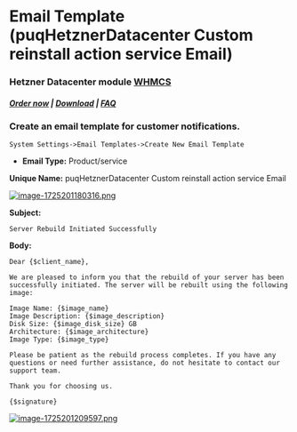# Email Template (puqHetznerDatacenter Custom reinstall action service Email)

### Hetzner Datacenter module **[WHMCS](https://puqcloud.com/link.php?id=77)**

#####  [Order now](https://puqcloud.com/whmcs-module-hetzner-datacenter.php) | [Download](https://download.puqcloud.com/WHMCS/servers/PUQ_WHMCS-HetznerDatacenter/) | [FAQ](https://faq.puqcloud.com/)

### Create an email template for customer notifications.

```
System Settings->Email Templates->Create New Email Template
```

- **Email Type:** Product/service

**Unique Name:** puqHetznerDatacenter Custom reinstall action service Email

[![image-1725201180316.png](https://doc.puq.info/uploads/images/gallery/2024-09/scaled-1680-/image-1725201180316.png)](https://doc.puq.info/uploads/images/gallery/2024-09/image-1725201180316.png)

 **Subject:**

```
Server Rebuild Initiated Successfully
```

**Body:**

```
Dear {$client_name},

We are pleased to inform you that the rebuild of your server has been successfully initiated. The server will be rebuilt using the following image:

Image Name: {$image_name}
Image Description: {$image_description}
Disk Size: {$image_disk_size} GB
Architecture: {$image_architecture}
Image Type: {$image_type}

Please be patient as the rebuild process completes. If you have any questions or need further assistance, do not hesitate to contact our support team.

Thank you for choosing us.

{$signature}
```

[![image-1725201209597.png](https://doc.puq.info/uploads/images/gallery/2024-09/scaled-1680-/image-1725201209597.png)](https://doc.puq.info/uploads/images/gallery/2024-09/image-1725201209597.png)